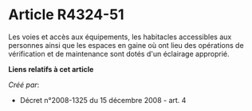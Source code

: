 # Article R4324-51

Les voies et accès aux équipements, les habitacles accessibles aux personnes ainsi que les espaces en gaine où ont lieu des
opérations de vérification et de maintenance sont dotés d'un éclairage approprié.

**Liens relatifs à cet article**

_Créé par_:

  - Décret n°2008-1325 du 15 décembre 2008 - art. 4
